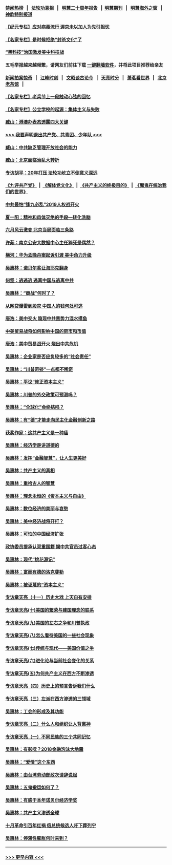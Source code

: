 #### [禁闻热榜](热点新闻.md?=0)  &nbsp;&nbsp;|&nbsp;&nbsp; [法轮功真相](https://github.com/gfw-breaker/truth/blob/master/README.md?=0) &nbsp;&nbsp;|&nbsp;&nbsp; [明慧二十周年报告](https://github.com/gfw-breaker/mh-reports/blob/master/README.md?=0) &nbsp;&nbsp;|&nbsp;&nbsp;[明慧期刊](https://github.com/gfw-breaker/mh-qikan) &nbsp;&nbsp;|&nbsp;&nbsp; [明慧海外之窗](https://github.com/gfw-breaker/mh-news/blob/master/README.md?=0) &nbsp;&nbsp;|&nbsp;&nbsp; [神韵特别报道](https://github.com/gfw-breaker/mh-news/blob/master/shenyun.md?=0)
#### [【纪元专栏】应对病毒流行 渥京未以加人为先引担忧](../pages/nsc423/n11875714.md?t=03141102) 
#### [【名家专栏】是时候拒绝“封杀文化”了](../pages/nsc423/n11814093.md?t=03141102) 
#### [“黑科技”治国激发美中科技战](../pages/nsc423/n11638056.md?t=03141102) 
#### 五毛举报越来越频繁，请网友们前往下载 [一键翻墙软件](https://github.com/gfw-breaker/ssr-accounts)，并将此项目推荐给亲友
#### [新闻拍案惊奇](https://github.com/gfw-breaker/banned-news/blob/master/pages/link4.md) &nbsp;&nbsp;|&nbsp;&nbsp; [江峰时刻](https://github.com/gfw-breaker/banned-news/blob/master/pages/link4.md) &nbsp;&nbsp;|&nbsp;&nbsp; [文昭谈古论今](https://github.com/gfw-breaker/banned-news/blob/master/pages/link4.md) &nbsp;&nbsp;|&nbsp;&nbsp; [天亮时分](https://github.com/gfw-breaker/banned-news/blob/master/pages/link4.md) &nbsp;&nbsp;|&nbsp;&nbsp; [萧茗看世界](https://github.com/gfw-breaker/banned-news/blob/master/pages/link4.md) &nbsp;&nbsp;|&nbsp;&nbsp; [北京老茶馆](https://github.com/gfw-breaker/banned-news/blob/master/pages/link4.md) &nbsp;&nbsp;|&nbsp;&nbsp; 
#### [【名家专栏】老兵节上一段触动心弦的回忆](../pages/nsc423/n11646016.md?t=03141102) 
#### [【名家专栏】公立学校的起源：集体主义与失败](../pages/nsc423/n11601833.md?t=03141102) 
#### [臧山：港澳办表态透露四大关键](../pages/nsc423/n11421628.md?t=03141102) 
#### [>>> 我要声明退出共产党、共青团、少年队 <<<](https://github.com/begood0513/goodnews/blob/master/quit/letter.md) 
#### [臧山：中共缺乏管理开放社会的能力](../pages/nsc423/n11407457.md?t=03141102) 
#### [臧山：北京面临治乱大转折](../pages/nsc423/n11406895.md?t=03141102) 
#### [专访胡平：20年打压 法轮功屹立不倒意义深远](../pages/nsc423/n11398800.md?t=03141102) 
#### [《九评共产党》](https://github.com/begood0513/9ping.md/blob/master/README.md) &nbsp;|&nbsp; [《解体党文化》](../../../../jtdwh.md/blob/master/README.md)  &nbsp;|&nbsp; [《共产主义的终极目的》](../../../../gczydzjmd.md/blob/master/README.md) &nbsp;|&nbsp; [《魔鬼在统治我们的世界》](../../../../mgztzwmdsj.md/blob/master/README.md) 
#### [中共最怕“逢九必乱”2019人权战开火](../pages/nsc423/n11385248.md?t=03141102) 
#### [夏一阳：精神和肉体灭绝的手段—转化洗脑](../pages/nsc423/n11368250.md?t=03141102) 
#### [六月风云激变 北京当局面临三条路](../pages/nsc423/n11313668.md?t=03141102) 
#### [许茹：南京公安大数据中心主任猝死是偶然？](../pages/nsc423/n11064744.md?t=03141102) 
#### [横河：华为孟晚舟案起诉引渡 美中角力升级](../pages/nsc423/n11027230.md?t=03141102) 
#### [吴惠林：诺贝尔奖让海耶克翻身](../pages/nsc423/n10890049.md?t=03141102) 
#### [何坚：逃逃逃 逃离中国与逃离中共](../pages/nsc423/n10592891.md?t=03141102) 
#### [吴惠林：“商战”何时了？](../pages/nsc423/n10573558.md?t=03141102) 
#### [从网贷爆雷到股灾 中国人的钱何处可逃](../pages/nsc423/n10572800.md?t=03141102) 
#### [唐浩：美中交火 隐现中共黑势力混水摸鱼](../pages/nsc423/n10544040.md?t=03141102) 
#### [中美贸易战将如何影响中国的房市和币值](../pages/nsc423/n10543697.md?t=03141102) 
#### [唐浩：美中贸易战开火 烧出中共危机](../pages/nsc423/n10540126.md?t=03141102) 
#### [吴惠林：企业家是否应负较多的“社会责任”](../pages/nsc423/n10535022.md?t=03141102) 
#### [吴惠林：“川普奇迹”一点都不稀奇](../pages/nsc423/n10512808.md?t=03141102) 
#### [吴惠林：平议“修正资本主义”](../pages/nsc423/n10495724.md?t=03141102) 
#### [吴惠林：川普的外交政策可预测吗？](../pages/nsc423/n10462387.md?t=03141102) 
#### [吴惠林：“全球化”会终结吗？](../pages/nsc423/n10452838.md?t=03141102) 
#### [吴惠林：有“德”才能走向民主化金融创新之路](../pages/nsc423/n10432292.md?t=03141102) 
#### [获奖作家：这共产主义是一种癌](../pages/nsc423/n10431541.md?t=03141102) 
#### [吴惠林：经济学是讲道德的](../pages/nsc423/n10398014.md?t=03141102) 
#### [吴惠林：发挥“金融智慧”，让人生更美好](../pages/nsc423/n10375019.md?t=03141102) 
#### [吴惠林：共产主义的真相](../pages/nsc423/n10351394.md?t=03141102) 
#### [吴惠林：重拾古人的智慧](../pages/nsc423/n10337691.md?t=03141102) 
#### [吴惠林：理念永恒的《资本主义与自由》](../pages/nsc423/n10316274.md?t=03141102) 
#### [吴惠林：数位经济的美丽与哀愁](../pages/nsc423/n10292946.md?t=03141102) 
#### [吴惠林：美中经济战将开打？](../pages/nsc423/n10258825.md?t=03141102) 
#### [吴惠林：可怕的中国经济扩张](../pages/nsc423/n10219147.md?t=03141102) 
#### [政协委员提承认双重国籍 揭中共官员过客心态](../pages/nsc423/n10208809.md?t=03141102) 
#### [吴惠林：现代“桃花源记”](../pages/nsc423/n10185234.md?t=03141102) 
#### [吴惠林：富而有德的洛克斐勒](../pages/nsc423/n10142264.md?t=03141102) 
#### [吴惠林：被诬蔑的“资本主义”](../pages/nsc423/n10124816.md?t=03141102) 
#### [专访章天亮（十一）历史大戏 上天自有安排](../pages/nsc423/n10094905.md?t=03141102) 
#### [专访章天亮(十)美国的繁荣与建国理念的联系](../pages/nsc423/n10094899.md?t=03141102) 
#### [专访章天亮(九)美国的左右之争和川普执政](../pages/nsc423/n10094889.md?t=03141102) 
#### [专访章天亮(八)怎么看待美国的一些社会现象](../pages/nsc423/n10094857.md?t=03141102) 
#### [专访章天亮(七)传统与现代——美国价值之争](../pages/nsc423/n10093140.md?t=03141102) 
#### [专访章天亮(六)进化论与当前社会变化的关系](../pages/nsc423/n10092036.md?t=03141102) 
#### [专访章天亮(五)为何共产主义在西方不断渗透](../pages/nsc423/n10083620.md?t=03141102) 
#### [专访章天亮（四）历史上的预言告诉我们什么](../pages/nsc423/n10083606.md?t=03141102) 
#### [专访章天亮（三）左派在西方渗透的三领域](../pages/nsc423/n10081115.md?t=03141102) 
#### [吴惠林：工会的形成及其功能](../pages/nsc423/n10080633.md?t=03141102) 
#### [专访章天亮（二）什么人和组织让人背离神](../pages/nsc423/n10076637.md?t=03141102) 
#### [专访章天亮（一）不同民族的三个共同记忆](../pages/nsc423/n10074188.md?t=03141102) 
#### [吴惠林：有影呒？2018金融泡沫大地震](../pages/nsc423/n10040534.md?t=03141102) 
#### [吴惠林：“爱情”这个东西](../pages/nsc423/n10019423.md?t=03141102) 
#### [吴惠林：由台湾劳动部政次请辞说起](../pages/nsc423/n9979679.md?t=03141102) 
#### [吴惠林：五鬼搬运如何了？](../pages/nsc423/n9925338.md?t=03141102) 
#### [吴惠林：有感于本年诺贝尔经济学奖](../pages/nsc423/n9871883.md?t=03141102) 
#### [吴惠林：共产主义渗透全球](../pages/nsc423/n9812748.md?t=03141102) 
#### [十月革命引百年红祸 俄总统候选人吁下葬列宁](../pages/nsc423/n9810182.md?t=03141102) 
#### [吴惠林：停滞性膨胀何时来到？](../pages/nsc423/n9764136.md?t=03141102) 

----
#### [ >>> 更早内容 <<< ](../indexes/nsc423-earlier.md)
